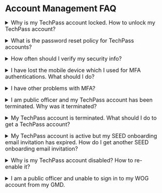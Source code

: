 # Account Management FAQ
<details>
<summary style="font-size:18px">Why is my TechPass account locked. How to unlock my TechPass account?</summary>

If you are a vendor, your TechPass account will be locked after continuous unsuccessful login attempts. Go to [reset password][reset-password] and follow the on-screen instructions.

<kbd>![temp-locked-account](../assets/images/temp_locked-account.png ':size=500')</kbd>

> **Note**:
> If you are unable to unlock your account by resetting password, create a [TechPass support request](https://go.gov.sg/techpass-sr).

If you are a public officer, your TechPass account will be locked after continuous unsuccessful login attempts. Using your GSIB device, [reset GSIB password][reset-password-gsib] according to WOG's password policies. If there are any issues, contact your Agency Facility Management (AFM).

<hr/></details><br>

<details>
<summary style="font-size:18px">What is the password reset policy for TechPass accounts?</summary>

For vendors, we follow the [password policy of Azure Active Directory][password-policy-of-azure-active-directory] and will receive password expiry notifications accordingly. [Reset your password][reset-password-vendor] by following the on-screen instructions on this page.

Based on the WOG password policy, public officers will be notified to [reset GSIB password][reset-password-gsib]. If there are any issues, contact your Agency Facility Management (AFM).

<hr/></details><br>

<details>
<summary style="font-size:18px">How often should I verify my security info?</summary>

As security information is vital, you need to make sure it is always up-to-date. You will receive a reminder every 180 days to review your security info and update it as needed.

To manage your security info any time, go to <a href="https://myaccount.microsoft.com/" target="_blank">My Account</a>.

<hr/></details><br>

<details>
<summary style="font-size:18px">I have lost the mobile device which I used for MFA authentications. What should I do?</summary>

**If you are a vendor**:

i. Create a [service request](https://go.gov.sg/techpass-sr) to contact our technical support to remove the MFA configured for your TechPass account.

ii. When this is done, you will be notified. Proceed to [Reset TechPass MFA](reset-techpass-mfa-for-new-device) using your new mobile device.

 **If you are a public officer**:

i. Contact your Agency Facility Management (AFM) to remove the MFA configured for your WOG account and create a [service request](https://go.gov.sg/techpass-sr) to remove the MFA configured for your TechPass account.

ii. After completing this, reset MFA for [WOG account](reset-security-verification-for-wog-account) and [TechPass account](reset-techpass-mfa-for-new-device) using your new mobile device.

?> In the service request form, select **Service Request** as **Ticket Type** and select **Request to reset Multi Factor Authentication (MFA)** as **Service Requests**.

<hr/></details><br>

<details>
<summary style="font-size:18px">I have other problems with MFA?</summary>

Visit Microsoft's [Common problems with two-factor verification](https://docs.microsoft.com/en-us/troubleshoot/azure/active-directory/troubleshoot-azure-mfa-issue) for more information or you can create a [service request](https://go.gov.sg/techpass-sr).

<hr/></details><br>

<details><summary style="font-size:18px">I am public officer and my TechPass account has been terminated. Why was it terminated?</summary>

When you sign up or request for a TechPass account, it is created and we will send an invitation email to onboard to your TechPass account. When you complete this, your TechPass account is activated. For instructions on how to complete the onboarding, refer to [onboard public officers](docs/onboard-public-officers-using-non-se-devices) and [onboard vendors](docs/onboard-vendors-to-techpass) to TechPass.

The TechPass onboarding invitation is valid only for 30 days and if you have not completed to onboard to TechPass within this time, you will be notified via email on the 25th day and your account will be terminated on the 30th day. You will be notified when your account is terminated.   

> **Note**: This is different from disabled TechPass account.

<hr/></details><br>

<details><summary style="font-size:18px">My TechPass account is terminated. What should I do to get a TechPass account?</summary>

Your TechPass account is terminated if you do not onboard to TechPass successfully within 30 days of receiving the onboarding invitation email.

To get a TechPass account:

- If you have a non-SE GSIB device, go to the [TechPass portal](http://portal.techpass.gov.sg) from this device and sign up again for TechPass and request for SEED (if needed) to receive a new onboarding invitation emails for them. Refer to [onboard public officers](/onboard-public-officers-using-non-se-devices) to complete your TechPass onboarding.

- If you do not have a non-SE GSIB device, follow the instructions on [onboard vendors to TechPass](/onboard-vendors-to-techpass)

<hr/></details><br>

<details><summary style="font-size:18px">My TechPass account is active but my SEED onboarding email invitation has expired. How do I get another SEED onboarding email invitation?</summary>

Your SEED onboarding email invitation is valid for 30 days. If you have not onboarded to SEED following your TechPass onboarding within this 30 days, your invitation will no longer be valid.

If you use a non-SE GSIB device and if your TechPass account is active, to request for SEED:

1. Go to the [TechPass portal](http://portal.techpass.gov.sg) from your non-SE GSIB device.
2. Log in with TechPass.
3. Hover over your user name and click **My Account**.
4. In the **Profile** page, click **Request for SEED**.
5. You will receive the SEED onboarding invitation email around the next three business days. Complete to onboard your Internet Device by following the instructions on [SEED documentation](https://docs.developer.tech.gov.sg/docs/security-suite-for-engineering-endpoint-devices/prerequisites-for-onboarding).

If you do not use a non-SE GSIB device and if your TechPass account is active, [create a service request with TechPass](https://go.gov.sg/techpass-sr) to receive the SEED onboarding invitation email again. 

<hr/></details><br>

<details><summary style="font-size:18px">Why is my TechPass account disabled? How to re-enable it?</summary>

Your TechPass account might be disabled if you have not used it for 90 consecutive days. However, if you have not used it for 60 consecutive days, from day 61 onwards you will receive an email alert about your inactive status with the remediation step. If you still do not use your TechPass account, your account will be disabled on day 90 and you will be notified.

To re-enable or if you think your account was incorrectly disabled, create a [service request](https://go.gov.sg/techpass-sr).

<hr/></details><br>

<details><summary style="font-size:18px">I am a public officer and unable to sign in to my WOG account from my GMD.</summary>

![mfa_error](../assets/support/mfa_error.jpg)

You might encounter this error if you are trying to sign in to your WOG account without setting up the MFA to authenticate it. For more information, refer to [Set up security verification for WOG account](#step-2-set-up-security-verification-for-the-wog-account)

<hr/></details><br>



[reset-password]: https://passwordreset.microsoftonline.com/
[password-policy-of-azure-active-directory]: https://docs.microsoft.com/en-us/azure/active-directory/authentication/concept-sspr-policy#administrator-password-policy-differences
[reset-password-gsib]: https://itsm.sgnet.gov.sg/sp3
[service-request]: https://go.gov.sg/techpass-sr
[reset-password-vendor]: https://passwordreset.microsoftonline.com/
[reset-mfa]: reset-mfa
